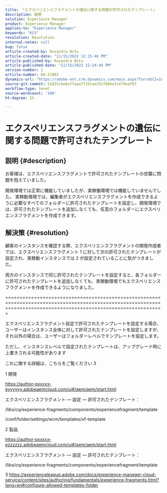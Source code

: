 ```yaml
---
title: 「エクスペリエンスフラグメントの遺伝に関する問題が許可されたテンプレート」
description: 説明
solution: Experience Manager
product: Experience Manager
applies-to: "Experience Manager"
keywords: "KCS"
resolution: Resolution
internal-notes: null
bug: false
article-created-by: Ruxandra Nitu
article-created-date: "11/15/2022 12:15:46 PM"
article-published-by: Ruxandra Nitu
article-published-date: "11/15/2022 12:24:44 PM"
version-number: 1
article-number: KA-21002
dynamics-url: "https://adobe-ent.crm.dynamics.com/main.aspx?forceUCI=1&pagetype=entityrecord&etn=knowledgearticle&id=4220bf37-df64-ed11-9561-6045bd006079"
source-git-commit: 52d25cbe6a7faaa7f15cae251f066e31479eaf97
workflow-type: tm+mt
source-wordcount: '260'
ht-degree: 1%

---
```


# エクスペリエンスフラグメントの遺伝に関する問題で許可されたテンプレート

## 説明 {#description}


お客様は、エクスペリエンスフラグメントで許可されたテンプレートの世襲に問題を抱えていました。

開発環境では正常に機能していましたが、実稼働環境では機能していませんでした。
実稼動環境では、編集者がエクスペリエンスフラグメントを作成できるように必要なすべてのフォルダーに許可されたテンプレートを設定し、開発環境では、許可されたテンプレートを追加しなくても、任意のフォルダーにエクスペリエンスフラグメントを作成できます。


## 解決策 {#resolution}


顧客のインスタンスを確認する際、エクスペリエンスフラグメントの開発作成者では、エクスペリエンスフラグメント 1 に対して次の許可されたテンプレートが設定され、実稼動インスタンスでは 2 が設定されていることに気がつきました。

両方のインスタンスで同じ許可されたテンプレートを設定すると、各フォルダーに許可されたテンプレートを追加しなくても、実稼動環境でもエクスペリエンスフラグメントを作成できるようになりました。

===================================================================================================================================================================



エクスペリエンスフラグメント設定で許可されたテンプレートを設定する場合、ユーザーはインスタンス全体に対して許可されたテンプレートを設定しますが、それ以外の場合は、ユーザーはフォルダーレベルでテンプレートを設定します。

ただし、インスタンスレベルで設定されたテンプレートは、アップグレード時に上書きされる可能性があります

これに関する詳細は、こちらをご覧ください 3



1 開発

https://author-pxxxxx-eyyyyyy.adobeaemcloud.com/ui#/aem/aem/start.html

エクスペリエンスフラグメント — 設定 — 許可されたテンプレート：

/libs/cq/experience-fragments/components/experiencefragment/template

/conf/folder/settings/wcm/templates/xf-template


2 製品

https://author-pxxxxx-ezzzzzz.adobeaemcloud.com/ui#/aem/aem/start.html

エクスペリエンスフラグメント — 設定 — 許可されたテンプレート：

/libs/cq/experience-fragments/components/experiencefragment/template



3 https://experienceleague.adobe.com/docs/experience-manager-cloud-service/content/sites/authoring/fundamentals/experience-fragments.html?lang=en#configure-allowed-templates-folder
